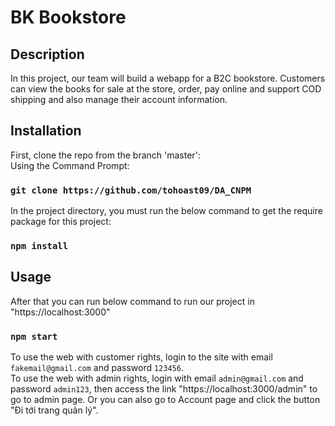 # BK Bookstore
## Description
In this project, our team will build a webapp for a B2C bookstore. Customers can view the books for sale at the store, order, pay online and support COD shipping and also manage their account information. 
## Installation
First, clone the repo from the branch 'master':<br/>
Using the Command Prompt: 
### `git clone https://github.com/tohoast09/DA_CNPM`

In the project directory, you must run the below command to get the require package for this project:

### `npm install`
## Usage
After that you can run below command to run our project in "https://localhost:3000"
### `npm start`
To use the web with customer rights, login to the site with email `fakemail@gmail.com` and password `123456`.<br/>
To use the web with admin rights, login with email `admin@gmail.com` and password `admin123`, then access the link "https://localhost:3000/admin" to go to admin page. Or you can also go to Account page and click the button "Đi tới trang quản lý".

